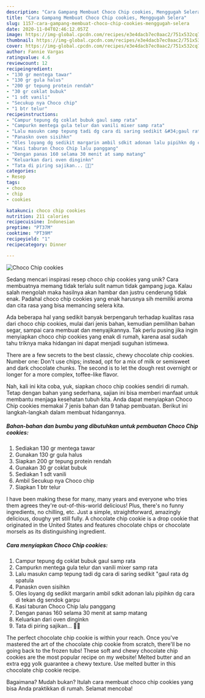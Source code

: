 ```yaml
---
description: "Cara Gampang Membuat Choco Chip cookies, Menggugah Selera"
title: "Cara Gampang Membuat Choco Chip cookies, Menggugah Selera"
slug: 1157-cara-gampang-membuat-choco-chip-cookies-menggugah-selera
date: 2020-11-04T02:46:12.057Z
image: https://img-global.cpcdn.com/recipes/e3e4dacb7ec0aac2/751x532cq70/choco-chip-cookies-foto-resep-utama.jpg
thumbnail: https://img-global.cpcdn.com/recipes/e3e4dacb7ec0aac2/751x532cq70/choco-chip-cookies-foto-resep-utama.jpg
cover: https://img-global.cpcdn.com/recipes/e3e4dacb7ec0aac2/751x532cq70/choco-chip-cookies-foto-resep-utama.jpg
author: Fannie Vargas
ratingvalue: 4.6
reviewcount: 12
recipeingredient:
- "130 gr mentega tawar"
- "130 gr gula halus"
- "200 gr tepung protein rendah"
- "30 gr coklat bubuk"
- "1 sdt vanili"
- "Secukup nya Choco chip"
- "1 btr telur"
recipeinstructions:
- "Campur tepung dg coklat bubuk gaul samp rata"
- "Campurkn mentega gula telur dan vanili mixer samp rata"
- "Lalu masukn camp tepung tadi dg cara di saring sedikit &#34;gaul rata dg spatula"
- "Panaskn oven sisihkn"
- "Oles loyang dg sedikit margarin ambil sdkit adonan lalu pipihkn dg cara di tekan dg sendok garpu"
- "Kasi taburan Choco Chip lalu panggang"
- "Dengan panas 160 selama 30 menit at samp matang"
- "Keluarkan dari oven dinginkn"
- "Tata di piring sajikan... 🤗😍"
categories:
- Resep
tags:
- choco
- chip
- cookies

katakunci: choco chip cookies 
nutrition: 211 calories
recipecuisine: Indonesian
preptime: "PT37M"
cooktime: "PT39M"
recipeyield: "1"
recipecategory: Dinner

---
```



![Choco Chip cookies](https://img-global.cpcdn.com/recipes/e3e4dacb7ec0aac2/751x532cq70/choco-chip-cookies-foto-resep-utama.jpg)

Sedang mencari inspirasi resep choco chip cookies yang unik? Cara membuatnya memang tidak terlalu sulit namun tidak gampang juga. Kalau salah mengolah maka hasilnya akan hambar dan justru cenderung tidak enak. Padahal choco chip cookies yang enak harusnya sih memiliki aroma dan cita rasa yang bisa memancing selera kita.

Ada beberapa hal yang sedikit banyak berpengaruh terhadap kualitas rasa dari choco chip cookies, mulai dari jenis bahan, kemudian pemilihan bahan segar, sampai cara membuat dan menyajikannya. Tak perlu pusing jika ingin menyiapkan choco chip cookies yang enak di rumah, karena asal sudah tahu triknya maka hidangan ini dapat menjadi suguhan istimewa.

There are a few secrets to the best classic, chewy chocolate chip cookies. Number one: Don&#39;t use chips; instead, opt for a mix of milk or semisweet and dark chocolate chunks. The second is to let the dough rest overnight or longer for a more complex, toffee-like flavor.


Nah, kali ini kita coba, yuk, siapkan choco chip cookies sendiri di rumah. Tetap dengan bahan yang sederhana, sajian ini bisa memberi manfaat untuk membantu menjaga kesehatan tubuh kita. Anda dapat menyiapkan Choco Chip cookies memakai 7 jenis bahan dan 9 tahap pembuatan. Berikut ini langkah-langkah dalam membuat hidangannya.

<!--inarticleads1-->

##### Bahan-bahan dan bumbu yang dibutuhkan untuk pembuatan Choco Chip cookies:

1. Sediakan 130 gr mentega tawar
1. Gunakan 130 gr gula halus
1. Siapkan 200 gr tepung protein rendah
1. Gunakan 30 gr coklat bubuk
1. Sediakan 1 sdt vanili
1. Ambil Secukup nya Choco chip
1. Siapkan 1 btr telur


I have been making these for many, many years and everyone who tries them agrees they&#39;re out-of-this-world delicious! Plus, there&#39;s no funny ingredients, no chilling, etc. Just a simple, straightforward, amazingly delicious, doughy yet still fully. A chocolate chip cookie is a drop cookie that originated in the United States and features chocolate chips or chocolate morsels as its distinguishing ingredient. 

<!--inarticleads2-->

##### Cara menyiapkan Choco Chip cookies:

1. Campur tepung dg coklat bubuk gaul samp rata
1. Campurkn mentega gula telur dan vanili mixer samp rata
1. Lalu masukn camp tepung tadi dg cara di saring sedikit &#34;gaul rata dg spatula
1. Panaskn oven sisihkn
1. Oles loyang dg sedikit margarin ambil sdkit adonan lalu pipihkn dg cara di tekan dg sendok garpu
1. Kasi taburan Choco Chip lalu panggang
1. Dengan panas 160 selama 30 menit at samp matang
1. Keluarkan dari oven dinginkn
1. Tata di piring sajikan... 🤗😍


The perfect chocolate chip cookie is within your reach. Once you&#39;ve mastered the art of the chocolate chip cookie from scratch, there&#39;ll be no going back to the frozen tubs! These soft and chewy chocolate chip cookies are the most popular recipe on my website! Melted butter and an extra egg yolk guarantee a chewy texture. Use melted butter in this chocolate chip cookie recipe. 

Bagaimana? Mudah bukan? Itulah cara membuat choco chip cookies yang bisa Anda praktikkan di rumah. Selamat mencoba!
